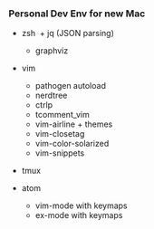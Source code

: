 ### Personal Dev Env for new Mac
- zsh
  + jq (JSON parsing)
  + graphviz

- vim
  + pathogen autoload
  + nerdtree
  + ctrlp
  + tcomment_vim
  + vim-airline + themes
  + vim-closetag
  + vim-color-solarized
  + vim-snippets

- tmux
- atom
  + vim-mode with keymaps
  + ex-mode with keymaps
